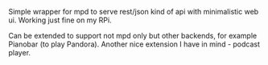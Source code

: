  Simple wrapper for mpd to serve rest/json kind of api with minimalistic web ui. Working just fine on my RPi.

 Can be extended to support not mpd only but other backends, for example Pianobar (to play Pandora). Another nice extension I have in mind - podcast player.
